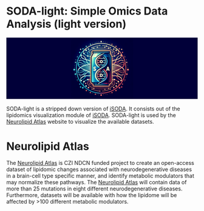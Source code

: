 # SODA-light: Simple Omics Data Analysis (light version)

![SODA Logo](./man/figures/soda_logo.png)

SODA-light is a stripped down version of [iSODA](https://github.com/ndcn/soda-ndcn). It consists out of the lipidomics visualization module of [iSODA](https://github.com/ndcn/soda-ndcn). SODA-light is used by the [Neurolipid Atlas](https://www.neurolipidatlas.eu/) website to visualize the available datasets.

# Neurolipid Atlas

The [Neurolipid Atlas](https://www.neurolipidatlas.eu/) is CZI NDCN funded project to create an open-access dataset of lipidomic changes associated with neurodegenerative diseases in a brain-cell type specific manner, and identify metabolic modulators that may normalize these pathways. The [Neurolipid Atlas](https://www.neurolipidatlas.eu/) will contain data of more than 25 mutations in eight different neurodegenerative diseases. Furthermore, datasets will be available with how the lipidome will be affected by >100 different metabolic modulators.
